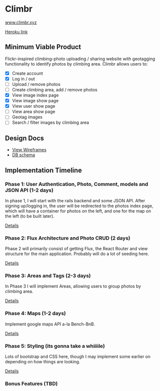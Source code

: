 # Climbr

www.climbr.xyz

[Heroku link][heroku]

[heroku]: https://www.climbr.xyz

## Minimum Viable Product

Flickr-inspired climbing-photo uploading / sharing website with
geotagging functionality to identify photos by climbing area.
Climbr allows users to:

<!-- This is a Markdown checklist. Use it to keep track of your progress! -->

- [x] Create account
- [x] Log in / out
- [ ] Upload / remove photos
- [ ] Create climbing area, add / remove photos
- [x] View image index page
- [x] View image show page
- [x] View user show page
- [ ] View area show page
- [ ] Geotag images
- [ ] Search / filter images by climbing area

## Design Docs
* [View Wireframes][view]
* [DB schema][schema]

[view]: ./docs/views.md
[schema]: ./docs/schema.md

## Implementation Timeline

### Phase 1: User Authentication, Photo, Comment, models and JSON API (1-2 days)

In phase 1, I will start with the rails backend and some JSON API. After signing up/logging in, the user will be redirected to the photos index page, which will have a container for photos on the left, and one for the map on the left (to be built later).



[Details][phase-one]

### Phase 2: Flux Architecture and Photo CRUD (2 days)

Phase 2 will primarily consist of getting Flux, the React Router and view structure for the main application. Probably will do a lot of seeding here.

[Details][phase-two]

### Phase 3: Areas and Tags (2-3 days)

In Phase 3 I will implement Areas, allowing users to group photos by climbing area.

[Details][phase-three]

### Phase 4: Maps (1-2 days)

Implement google maps API a-la Bench-BnB.

[Details][phase-four]

### Phase 5: Styling (its gonna take a whiiiile)

Lots of bootstrap and CSS here, though I may implement some earlier on depending on how things are looking.

[Details][phase-five]

### Bonus Features (TBD)
<!-- - [ ] Prettify transitions
- [ ] Use javascript library for cleaner tag selection
- [ ] Infinite scroll for Photos Index -->

[phase-one]: ./docs/phases/phase1.md
[phase-two]: ./docs/phases/phase2.md
[phase-three]: ./docs/phases/phase3.md
[phase-four]: ./docs/phases/phase4.md
[phase-five]: ./docs/phases/phase5.md

